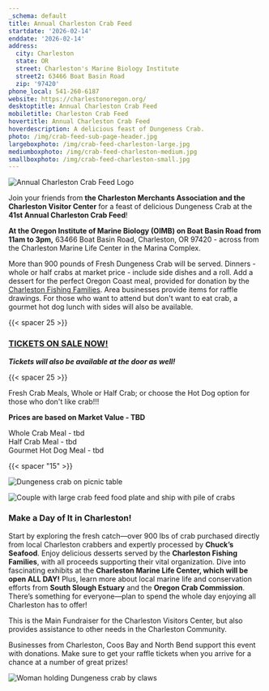 ```yaml
---
_schema: default
title: Annual Charleston Crab Feed
startdate: '2026-02-14'
enddate: '2026-02-14'
address:
  city: Charleston
  state: OR
  street: Charleston's Marine Biology Institute
  street2: 63466 Boat Basin Road
  zip: '97420'
phone_local: 541-260-6187
website: https://charlestonoregon.org/
desktoptitle: Annual Charleston Crab Feed
mobiletitle: Charleston Crab Feed
hovertitle: Annual Charleston Crab Feed
hoverdescription: A delicious feast of Dungeness Crab.
photo: /img/crab-feed-sub-page-header.jpg
largeboxphoto: /img/crab-feed-charleston-large.jpg
mediumboxphoto: /img/crab-feed-charleston-medium.jpg
smallboxphoto: /img/crab-feed-charleston-small.jpg
---
```

![Annual Charleston Crab Feed Logo](/img/crab-feed-logo-2025.jpg)

Join your friends from **the Charleston Merchants Association and the Charleston Visitor Center** for a feast of delicious Dungeness Crab at the **41st Annual Charleston Crab Feed**!

**At the Oregon Institute of Marine Biology (OIMB) on Boat Basin Road from 11am to 3pm,** 63466 Boat Basin Road, Charleston, OR 97420 - across from the Charleston Marine Life Center in the Marina Complex.

More than 900 pounds of Fresh Dungeness Crab will be served. Dinners - whole or half crabs at market price - include side dishes and a roll. Add a dessert for the perfect Oregon Coast meal, provided for donation by the <a href="https://www.facebook.com/profile.php?id=61565684226356" target="_blank" rel="noopener">Charleston Fishing Families</a>. Area businesses provide items for raffle drawings. For those who want to attend but don't want to eat crab, a gourmet hot dog lunch with sides will also be available.

{{< spacer 25 >}}

### <a class="learn-more-anywhere-btn" target="_blank" href="https://www.eventbrite.com/e/40th-annual-crab-feed-fundraiser-tickets-1129860686729?aff=oddtdtcreator">TICKETS ON SALE NOW!</a>

***Tickets will also be available at the door as well!***

{{< spacer 25 >}}

Fresh Crab Meals, Whole or Half Crab; or choose the Hot Dog option for those who don't like crab!!!&nbsp;

**Prices are based on Market Value - TBD**

Whole Crab Meal - tbd<br>Half Crab Meal - tbd<br>Gourmet Hot Dog Meal - tbd

{{< spacer "15" >}}

![Dungeness crab on picnic table](/img/crab-on-table.jpg)

![Couple with large crab feed food plate and ship with pile of crabs](/img/photo-collage-forcrab-feed.jpg)

### Make a Day of It in Charleston!

Start by exploring the fresh catch—over 900 lbs of crab purchased directly from local Charleston crabbers and expertly processed by&nbsp;**Chuck’s Seafood**. Enjoy delicious desserts served by the&nbsp;**Charleston Fishing Families**, with all proceeds supporting their vital organization. Dive into fascinating exhibits at&nbsp;the **Charleston Marine Life Center, which will be open ALL DAY!**&nbsp;Plus, learn more about local marine life and conservation efforts from&nbsp;**South Slough Estuary**&nbsp;and the&nbsp;**Oregon Crab Commission**. There’s something for everyone—plan to spend the whole day enjoying all Charleston has to offer!

This is the Main Fundraiser for the Charleston Visitors Center, but also provides assistance to other needs in the Charleston Community.

Businesses from Charleston, Coos Bay and North Bend support this event with donations. Make sure to get your raffle tickets when you arrive for a chance at a number of great prizes!

![Woman holding Dungeness crab by claws](/img/woman-holding-cooked-crab.jpg)

&nbsp;

&nbsp;